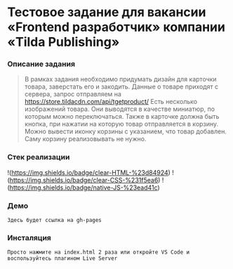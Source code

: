 # Тестовое задание для вакансии «Frontend разработчик» компании «Tilda Publishing»

### Описание задания

> В рамках задания необходимо придумать дизайн для карточки товара, заверстать
> его и закодить. Данные о товаре приходят с сервера, запрос отправляем на
> https://store.tildacdn.com/api/tgetproduct/ Есть несколько изображений товара.
> Они выводятся в качестве миниатюр, по которым можно переключаться. Также в
> карточке должна быть кнопка, при нажатии на которую товар отправляется в
> корзину. Можно вывести иконку корзины с указанием, что товар добавлен. Саму
> корзину реализовывать не нужно.

### Стек реализации

!(https://img.shields.io/badge/clear-HTML-%23d84924)
!(https://img.shields.io/badge/clear-CSS-%231f5ea6)
!(https://img.shields.io/badge/native-JS-%23ead41c)

### Демо

```
Здесь будет ссылка на gh-pages
```

### Инсталяция

```
Просто нажмите на index.html 2 раза или откройте VS Code и воспользуйтесь плагином Live Server
```
